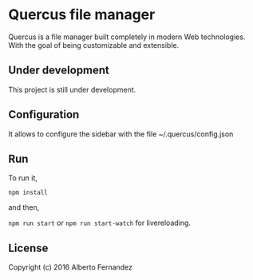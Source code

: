 # Quercus file manager
Quercus is a file manager built completely in modern Web technologies. With the goal of being customizable and extensible.

## Under development
This project is still under development.

## Configuration
It allows to configure the sidebar with the file ~/.quercus/config.json

## Run
To run it,

`npm install`

and then,

`npm run start` or `npm run start-watch` for livereloading.

## License

Copyright (c) 2016 Alberto Fernandez
